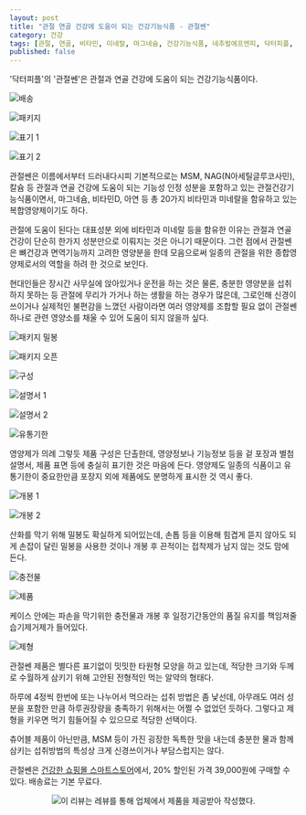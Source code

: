```yaml
---
layout: post
title: "관절 연골 건강에 도움이 되는 건강기능식품 - 관절쎈"
category: 건강
tags: [관절, 연골, 비타민, 미네랄, 마그네슘, 건강기능식품, 네추럴에프엔피, 닥터피플, 레뷰]
published: false
---
```


'닥터피플'의 '관절쎈'은
관절과 연골 건강에 도움이 되는 건강기능식품이다.

![배송](/images/review/doctor-people-joint-ssen-01.jpg)

![패키지](/images/review/doctor-people-joint-ssen-02.jpg)

![표기 1](/images/review/doctor-people-joint-ssen-03.jpg)

![표기 2](/images/review/doctor-people-joint-ssen-04.jpg)

관절쎈은 이름에서부터 드러내다시피
기본적으로는 MSM, NAG(N아세틸글루코사민), 칼슘 등
관절과 연골 건강에 도움이 되는 기능성 인정 성분을 포함하고 있는 관절건강기능식품이면서,
마그네슘, 비타민D, 아연 등 총 20가지 비타민과 미네랄을 함유하고 있는 복합영양제이기도 하다.

관절에 도움이 된다는 대표성분 외에 비타민과 미네랄 등을 함유한 이유는
관절과 연골 건강이 단순히 한가지 성분만으로 이뤄지는 것은 아니기 때문이다.
그런 점에서 관절쎈은 뼈건강과 면역기능까지 고려한 영양분을 한데 모음으로써
일종의 관절을 위한 종합영양제로서의 역할을 하려 한 것으로 보인다.

현대인들은 장시간 사무실에 앉아있거나 운전을 하는 것은 물론,
충분한 영양분을 섭취하지 못하는 등
관절에 무리가 가거나 하는 생활을 하는 경우가 많은데,
그로인해 신경이 쓰이거나 실제적인 불편감을 느꼈던 사람이라면
여러 영양제를 조합할 필요 없이 관절쎈 하나로 관련 영양소를 채울 수 있어 도움이 되지 않을까 싶다.

![패키지 밀봉](/images/review/doctor-people-joint-ssen-05.jpg)

![패키지 오픈](/images/review/doctor-people-joint-ssen-06.jpg)

![구성](/images/review/doctor-people-joint-ssen-07.jpg)

![설명서 1](/images/review/doctor-people-joint-ssen-08.jpg)

![설명서 2](/images/review/doctor-people-joint-ssen-09.jpg)

![유통기한](/images/review/doctor-people-joint-ssen-10.jpg)

영양제가 의례 그렇듯 제품 구성은 단촐한데,
영양정보나 기능정보 등을 겉 포장과 별첨 설명서, 제품 표면 등에 충실히 표기한 것은 마음에 든다.
영양제도 일종의 식품이고 유통기한이 중요한만큼
포장지 외에 제품에도 분명하게 표시한 것 역시 좋다.

![개봉 1](/images/review/doctor-people-joint-ssen-11.jpg)

![개봉 2](/images/review/doctor-people-joint-ssen-12.jpg)

산화를 막기 위해 밀봉도 확실하게 되어있는데,
손톱 등을 이용해 힘겹게 뜯지 않아도 되게 손잡이 달린 밀봉을 사용한 것이나
개봉 후 끈적이는 접착제가 남지 않는 것도 맘에 든다.

![충전물](/images/review/doctor-people-joint-ssen-13.jpg)

![제품](/images/review/doctor-people-joint-ssen-14.jpg)

케이스 안에는 파손을 막기위한 충전물과
개봉 후 일정기간동안의 품질 유지를 책임져줄 습기제거제가 들어있다.

![제형](/images/review/doctor-people-joint-ssen-15.jpg)

관절쎈 제품은 별다른 표기없이 밋밋한 타원형 모양을 하고 있는데,
적당한 크기와 두께로 수월하게 삼키기 위해 고안된 전형적인 먹는 알약의 형태다.

하루에 4정씩 한번에 또는 나누어서 먹으라는 섭취 방법은 좀 낯선데,
아무래도 여러 성분을 포함한 만큼 하루권장량을 충족하기 위해서는 어쩔 수 없었던 듯하다.
그렇다고 제형을 키우면 먹기 힘들어질 수 있으므로 적당한 선택이다.

츄어블 제품이 아닌만큼, MSM 등이 가진 굉장한 독특한 맛을 내는데
충분한 물과 함께 삼키는 섭취방법의 특성상 크게 신경쓰이거나 부담스럽지는 않다.

관절쎈은 [건강한 쇼핑몰 스마트스토어](https://smartstore.naver.com/kiummall/products/5214220229)에서,
20% 할인된 가격 39,000원에 구매할 수 있다.
배송료는 기본 무료다.



<center><img src="https://www.revu.net/campaign/img.php?p=31b6c6be7e495a29e715c6b3fbf39cb62711b4a7bdbda30c99a727aa2537f629&amp;v=4" title="wb-sponsored" alt="이 리뷰는 레뷰를 통해 업체에서 제품을 제공받아 작성했다." /></center>
